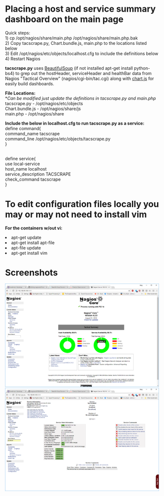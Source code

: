 # Placing a host and service summary dashboard on the main page
Quick steps:
<br>1) cp /opt/nagios/share/main.php /opt/nagios/share/main.php.bak
<br>2) Copy tacscrape.py, Chart.bundle.js, main.php to the locations listed below
<br>3) Edit /opt/nagios/etc/objects/localhost.cfg to include the definitions below
<br>4) Restart Nagios

<b>tacscrape.py</b> uses <a href="https://www.crummy.com/software/BeautifulSoup/bs4/doc/">BeautifulSoup</a> (if not installed apt-get install python-bs4) to grep out the hostHeader, serviceHeader and healthBar data from Nagios "Tactical Overview" (nagios/cgi-bin/tac.cgi) along with <a href="http://www.chartjs.org">chart.js</a> for easily build dashboards.

<b>File Locations:</b>
  <br>*<i>Can be modified just update the definitions in tacscrape.py and main.php</i>
  <br>tacscrape.py - /opt/nagios/etc/objects
  <br>Chart.bundle.js - /opt/nagios/share/js
  <br>main.php - /opt/nagios/share
  
 <b>Include the below in localhost.cfg to run tacscrape.py as a service:</b>
<br>define command{
<br>command_name    tacscrape
<br>command_line    /opt/nagios/etc/objects/tacscrape.py
<br>}

<br>define service{
<br>use                 local-service
<br>host_name           localhost
<br>service_description TACSCRAPE
<br>check_command       tacscrape
<br>}

# To edit configuration files locally you may or may not need to install vim
<b>For the containers w/out vi:</b>
<li>apt-get update
<li>apt-get install apt-file
<li>apt-file update
<li>apt-get install vim

# Screenshots
![main.php](https://github.com/thinkitdata/nagiosstuff/blob/master/maindashboard/main.php-1.png)
![TACSCRAPE service](https://github.com/thinkitdata/nagiosstuff/blob/master/maindashboard/TACSCRAPE-service.png)

